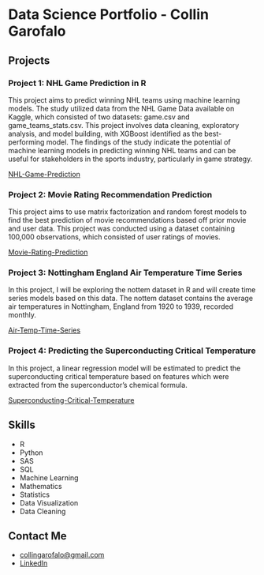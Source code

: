 # Data Science Portfolio - Collin Garofalo

## Projects

### Project 1: NHL Game Prediction in R
This project aims to predict winning NHL teams using machine learning models. The study utilized data from the NHL Game Data available on Kaggle, which consisted of two datasets: game.csv and game_teams_stats.csv. This project involves data cleaning, exploratory analysis, and model building, with XGBoost identified as the best-performing model. The findings of the study indicate the potential of machine learning models in predicting winning NHL teams and can be useful for stakeholders in the sports industry, particularly in game strategy.

[NHL-Game-Prediction](https://github.com/collinag/NHL-Game-Prediction-in-R)

### Project 2: Movie Rating Recommendation Prediction
This project aims to use matrix factorization
and random forest models to find the best prediction of movie
recommendations based off prior movie and user data. This project
was conducted using a dataset containing 100,000 observations,
which consisted of user ratings of movies. 

[Movie-Rating-Prediction](https://github.com/collinag/Movie-Rating-Recommendation-Prediction)

### Project 3: Nottingham England Air Temperature Time Series
In this project, I will be exploring the nottem dataset in R and will create time series models based on this data. The nottem dataset contains the average air temperatures in Nottingham, England from 1920 to 1939, recorded monthly.

[Air-Temp-Time-Series](https://github.com/collinag/Nottingham-Air-Temperature-Time-Series-Model)

### Project 4: Predicting the Superconducting Critical Temperature
In this project, a linear regression model will be estimated to predict the superconducting critical temperature based on features which were extracted from the superconductor’s chemical formula. 

[Superconducting-Critical-Temperature](https://github.com/collinag/Predicting-the-Superconducting-Critical-Temperature)

## Skills

- R
- Python
- SAS
- SQL
- Machine Learning
- Mathematics
- Statistics
- Data Visualization
- Data Cleaning

## Contact Me

- collingarofalo@gmail.com
- [LinkedIn](https://www.linkedin.com/in/collingarofalo/)
